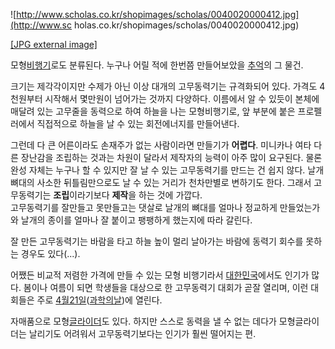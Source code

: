 ![http://www.scholas.co.kr/shopimages/scholas/0040020000412.jpg](http://www.sc
holas.co.kr/shopimages/scholas/0040020000412.jpg)

[[JPG external
image]](http://www.scholas.co.kr/shopimages/scholas/0040020000412.jpg)

모형[비행기](%EB%B9%84%ED%96%89%EA%B8%B0.md)로도 분류된다. 누구나 어릴 적에 한번쯤 만들어보았을
[추억](%EC%B6%94%EC%96%B5.md)의 그 물건.

크기는 제각각이지만 수제가 아닌 이상 대개의 고무동력기는 규격화되어 있다. 가격도 4천원부터 시작해서 몇만원이 넘어가는 것까지 다양하다.
이름에서 알 수 있듯이 본체에 매달려 있는 고무줄을 동력으로 하여 하늘을 나는 모형비행기로, 앞 부분에 붙은 프로펠러에서 직접적으로 하늘을
날 수 있는 회전에너지를 만들어낸다.

그런데 다 큰 어른이라도 손재주가 없는 사람이라면 만들기가 **어렵다**. 미니카나 여타 다른 장난감을 조립하는 것과는 차원이 달라서
제작자의 능력이 아주 많이 요구된다. 물론 완성 자체는 누구나 할 수 있지만 잘 날 수 있는 고무동력기를 만드는 건 쉽지 않다. 날개 뼈대의
사소한 뒤틀림만으로도 날 수 있는 거리가 천차만별로 변하기도 한다. 그래서 고무동력기는 **조립**이라기보다 **제작**을 하는 것에
가깝다.  
고무동력기를 잘만들고 못만들고는 댓살로 날개의 뼈대를 얼마나 정교하게 만들었는가와 날개의 종이를 얼마나 잘 붙이고 팽팽하게 했는지에 따라
갈린다.

잘 만든 고무동력기는 바람을 타고 하늘 높이 멀리 날아가는 바람에 동력기 회수를 못하는 경우도 있다(...).

어쨌든 비교적 저렴한 가격에 만들 수 있는 모형 비행기라서
[대한민국](%EB%8C%80%ED%95%9C%EB%AF%BC%EA%B5%AD.md)에서도 인기가 많다. 봄이나 여름이 되면 학생들을
대상으로 한 고무동력기 대회가 곧잘 열리며, 이런 대회들은 주로 [4월21일](4%EC%9B%94%2021%EC%9D%BC.md)([과학의날](%EA%B3%BC%ED%95%99%EC%9D%98%20%EB%82%A0.md))에 열린다.

자매품으로 모형[글라이더](%EA%B8%80%EB%9D%BC%EC%9D%B4%EB%8D%94.md)도 있다. 하지만 스스로 동력을 낼
수 없는 데다가 모형글라이더는 날리기도 어려워서 고무동력기보다는 인기가 훨씬 떨어지는 편.

